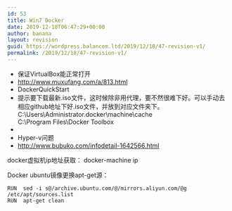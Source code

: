 ```yaml
---
id: 53
title: Win7 Docker
date: 2019-12-18T06:47:29+00:00
author: banana
layout: revision
guid: https://wordpress.balancem.ltd/2019/12/18/47-revision-v1/
permalink: /2019/12/18/47-revision-v1/
---
```

  * 保证VirtualBox能正常打开
  * <http://www.muxufang.com/a/813.html>
  * DockerQuickStart
  * 提示要下载最新.iso文件，这时候除非用代理，要不然很难下好。可以手动去相应github地址下好.iso文件，并放到对应文件夹下。C:\Users\Administrator.docker\machine\cache  
    C:\Program Files\Docker Toolbox
  * 
  * Hyper-v问题
  * <http://www.bubuko.com/infodetail-1642566.html> 

docker虚拟机ip地址获取： docker-machine ip

Docker ubuntu镜像更换apt-get源：

<pre class="wp-block-code"><code>RUN  sed -i s@/archive.ubuntu.com/@/mirrors.aliyun.com/@g /etc/apt/sources.list
RUN  apt-get clean</code></pre>